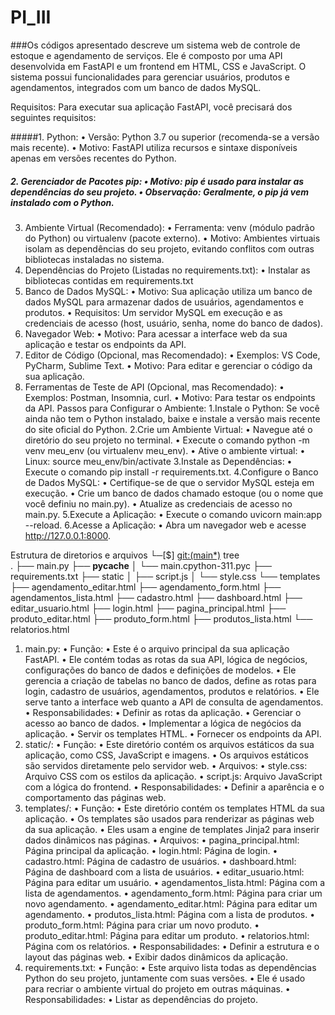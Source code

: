 # PI_III

###Os códigos apresentado descreve um sistema web de controle de estoque e 
agendamento de serviços. Ele é composto por uma API desenvolvida em FastAPI e um 
frontend em HTML, CSS e JavaScript. O sistema possui funcionalidades para 
gerenciar usuários, produtos e agendamentos, integrados com um banco de dados 
MySQL.
 
 Requisitos:
 Para executar sua aplicação FastAPI, você precisará dos seguintes requisitos:
 
 #####1. Python:
 • Versão: Python 3.7 ou superior (recomenda-se a versão mais recente). 
• Motivo: FastAPI utiliza recursos e sintaxe disponíveis apenas em versões 
recentes do Python. 
<h5>2. Gerenciador de Pacotes pip:
• Motivo: pip é usado para instalar as dependências do seu projeto. 
• Observação: Geralmente, o pip já vem instalado com o Python.</h5>

3. Ambiente Virtual (Recomendado):
 • Ferramenta: venv (módulo padrão do Python) ou virtualenv (pacote externo). 
• Motivo: Ambientes virtuais isolam as dependências do seu projeto, evitando 
conflitos com outras bibliotecas instaladas no sistema. 
4. Dependências do Projeto (Listadas no requirements.txt):
 • Instalar as bibliotecas contidas em requirements.txt
 5. Banco de Dados MySQL:
 • Motivo: Sua aplicação utiliza um banco de dados MySQL para armazenar dados 
de usuários, agendamentos e produtos. 
• Requisitos: Um servidor MySQL em execução e as credenciais de acesso 
(host, usuário, senha, nome do banco de dados). 
6. Navegador Web:
 • Motivo: Para acessar a interface web da sua aplicação e testar os 
endpoints da API. 
7. Editor de Código (Opcional, mas Recomendado):
 • Exemplos: VS Code, PyCharm, Sublime Text. 
• Motivo: Para editar e gerenciar o código da sua aplicação. 
8. Ferramentas de Teste de API (Opcional, mas Recomendado):
 • Exemplos: Postman, Insomnia, curl. 
• Motivo: Para testar os endpoints da API. 
Passos para Configurar o Ambiente:
 1.Instale o Python: Se você ainda não tem o Python instalado, baixe e 
instale a versão mais recente do site oficial do Python. 
2.Crie um Ambiente Virtual: 
• Navegue até o diretório do seu projeto no terminal. 
• Execute o comando python -m venv meu_env (ou virtualenv meu_env). 
• Ative o ambiente virtual: 
• Linux: source meu_env/bin/activate 
3.Instale as Dependências: 
• Execute o comando pip install -r requirements.txt. 
4.Configure o Banco de Dados MySQL: 
• Certifique-se de que o servidor MySQL esteja em execução. 
• Crie um banco de dados chamado estoque (ou o nome que você definiu 
no main.py). 
• Atualize as credenciais de acesso no main.py. 
5.Execute a Aplicação: 
• Execute o comando uvicorn main:app --reload. 
6.Acesse a Aplicação: 
• Abra um navegador web e acesse http://127.0.0.1:8000.
 
 
 Estrutura de diretorios e arquivos
 └─[$] <git:(main*)> tree                         
.
 ├── main.py
 ├── __pycache__
 │   └── main.cpython-311.pyc
 ├── requirements.txt
 ├── static
 │   ├── script.js
 │   └── style.css
 └── templates
    ├── agendamento_editar.html
    ├── agendamento_form.html
    ├── agendamentos_lista.html
    ├── cadastro.html
    ├── dashboard.html
    ├── editar_usuario.html
    ├── login.html
    ├── pagina_principal.html
    ├── produto_editar.html
    ├── produto_form.html
    ├── produtos_lista.html
    └── relatorios.html
 1. main.py:
 • Função: 
• Este é o arquivo principal da sua aplicação FastAPI. 
• Ele contém todas as rotas da sua API, lógica de negócios, 
configurações do banco de dados e definições de modelos. 
• Ele gerencia a criação de tabelas no banco de dados, define as rotas 
para login, cadastro de usuários, agendamentos, produtos e 
relatórios. 
• Ele serve tanto a interface web quanto a API de consulta de 
agendamentos. 
• Responsabilidades: 
• Definir as rotas da aplicação. 
• Gerenciar o acesso ao banco de dados. 
• Implementar a lógica de negócios da aplicação. 
• Servir os templates HTML. 
• Fornecer os endpoints da API. 
2. static/:
 • Função: 
• Este diretório contém os arquivos estáticos da sua aplicação, como 
CSS, JavaScript e imagens. 
• Os arquivos estáticos são servidos diretamente pelo servidor web. 
• Arquivos: 
• style.css: Arquivo CSS com os estilos da aplicação. 
• script.js: Arquivo JavaScript com a lógica do frontend. 
• Responsabilidades: 
• Definir a aparência e o comportamento das páginas web. 
3. templates/:
 • Função: 
• Este diretório contém os templates HTML da sua aplicação. 
• Os templates são usados para renderizar as páginas web da sua 
aplicação. 
• Eles usam a engine de templates Jinja2 para inserir dados dinâmicos 
nas páginas. 
• Arquivos: 
• pagina_principal.html: Página principal da aplicação. 
• login.html: Página de login. 
• cadastro.html: Página de cadastro de usuários. 
• dashboard.html: Página de dashboard com a lista de usuários. 
• editar_usuario.html: Página para editar um usuário. 
• agendamentos_lista.html: Página com a lista de agendamentos. 
• agendamento_form.html: Página para criar um novo agendamento. 
• agendamento_editar.html: Página para editar um agendamento. 
• produtos_lista.html: Página com a lista de produtos. 
• produto_form.html: Página para criar um novo produto. 
• produto_editar.html: Página para editar um produto. 
• relatorios.html: Página com os relatórios. 
• Responsabilidades: 
• Definir a estrutura e o layout das páginas web. 
• Exibir dados dinâmicos da aplicação. 
4. requirements.txt:
 • Função: 
• Este arquivo lista todas as dependências Python do seu projeto, 
juntamente com suas versões. 
• Ele é usado para recriar o ambiente virtual do projeto em outras 
máquinas. 
• Responsabilidades: 
• Listar as dependências do projeto.
